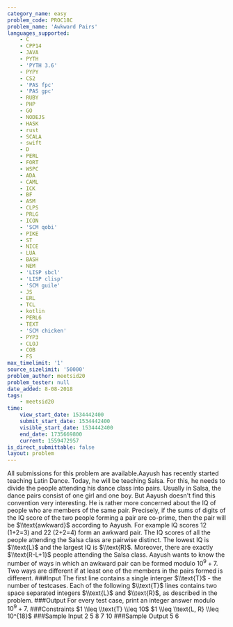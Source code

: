 ```yaml
---
category_name: easy
problem_code: PROC18C
problem_name: 'Awkward Pairs'
languages_supported:
    - C
    - CPP14
    - JAVA
    - PYTH
    - 'PYTH 3.6'
    - PYPY
    - CS2
    - 'PAS fpc'
    - 'PAS gpc'
    - RUBY
    - PHP
    - GO
    - NODEJS
    - HASK
    - rust
    - SCALA
    - swift
    - D
    - PERL
    - FORT
    - WSPC
    - ADA
    - CAML
    - ICK
    - BF
    - ASM
    - CLPS
    - PRLG
    - ICON
    - 'SCM qobi'
    - PIKE
    - ST
    - NICE
    - LUA
    - BASH
    - NEM
    - 'LISP sbcl'
    - 'LISP clisp'
    - 'SCM guile'
    - JS
    - ERL
    - TCL
    - kotlin
    - PERL6
    - TEXT
    - 'SCM chicken'
    - PYP3
    - CLOJ
    - COB
    - FS
max_timelimit: '1'
source_sizelimit: '50000'
problem_author: meetsid20
problem_tester: null
date_added: 8-08-2018
tags:
    - meetsid20
time:
    view_start_date: 1534442400
    submit_start_date: 1534442400
    visible_start_date: 1534442400
    end_date: 1735669800
    current: 1559472957
is_direct_submittable: false
layout: problem
---
```

All submissions for this problem are available.Aayush has recently started teaching Latin Dance. Today, he will be teaching Salsa. For this, he needs to divide the people attending his dance class into pairs. Usually in Salsa, the dance pairs consist of one girl and one boy. But Aayush doesn't find this convention very interesting. He is rather more concerned about the IQ of people who are members of the same pair. Precisely, if the sums of digits of the IQ score of the two people forming a pair are co-prime, then the pair will be $\\text{awkward}$ according to Aayush. For example IQ scores 12 (1+2=3) and 22 (2+2=4) form an awkward pair. The IQ scores of all the people attending the Salsa class are pairwise distinct. The lowest IQ is $\\text{L}$ and the largest IQ is $\\text{R}$. Moreover, there are exactly $\\text{R-L+1}$ people attending the Salsa class. Aayush wants to know the number of ways in which an awkward pair can be formed modulo $10^9+7$. Two ways are different if at least one of the members in the pairs formed is different. ###Input The first line contains a single interger $\\text{T}$ - the number of testcases. Each of the following $\\text{T}$ lines contains two space separated integers $\\text{L}$ and $\\text{R}$, as described in the problem. ###Output For every test case, print an integer answer modulo $10^9+7$. ###Constraints $1 \\leq \\text{T} \\leq 10$ $1 \\leq \\text{L, R} \\leq 10^{18}$ ###Sample Input 2 5 8 7 10 ###Sample Output 5 6
